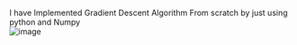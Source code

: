 I have Implemented Gradient Descent Algorithm From scratch by just using python and Numpy 
<br>
![image](https://github.com/user-attachments/assets/c14fee1e-8326-4c3e-8156-971072c63085)
